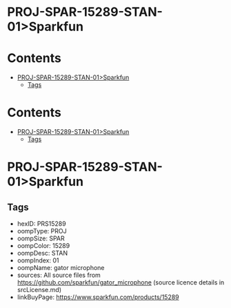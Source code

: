
PROJ-SPAR-15289-STAN-01>Sparkfun
================================

Contents
========

* [PROJ-SPAR-15289-STAN-01>Sparkfun](#proj-spar-15289-stan-01sparkfun)
	* [Tags](#tags)

Contents
========

* [PROJ-SPAR-15289-STAN-01>Sparkfun](#proj-spar-15289-stan-01sparkfun)
	* [Tags](#tags)

# PROJ-SPAR-15289-STAN-01>Sparkfun

## Tags

- hexID: PRS15289
- oompType: PROJ
- oompSize: SPAR
- oompColor: 15289
- oompDesc: STAN
- oompIndex: 01
- oompName: gator microphone
- sources: All source files from https://github.com/sparkfun/gator_microphone (source licence details in srcLicense.md)
- linkBuyPage: https://www.sparkfun.com/products/15289
